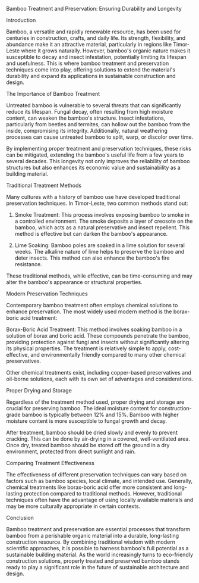 Bamboo Treatment and Preservation: Ensuring Durability and Longevity

Introduction

Bamboo, a versatile and rapidly renewable resource, has been used for centuries in construction, crafts, and daily life. Its strength, flexibility, and abundance make it an attractive material, particularly in regions like Timor-Leste where it grows naturally. However, bamboo's organic nature makes it susceptible to decay and insect infestation, potentially limiting its lifespan and usefulness. This is where bamboo treatment and preservation techniques come into play, offering solutions to extend the material's durability and expand its applications in sustainable construction and design.

The Importance of Bamboo Treatment

Untreated bamboo is vulnerable to several threats that can significantly reduce its lifespan. Fungal decay, often resulting from high moisture content, can weaken the bamboo's structure. Insect infestations, particularly from beetles and termites, can hollow out the bamboo from the inside, compromising its integrity. Additionally, natural weathering processes can cause untreated bamboo to split, warp, or discolor over time.

By implementing proper treatment and preservation techniques, these risks can be mitigated, extending the bamboo's useful life from a few years to several decades. This longevity not only improves the reliability of bamboo structures but also enhances its economic value and sustainability as a building material.

Traditional Treatment Methods

Many cultures with a history of bamboo use have developed traditional preservation techniques. In Timor-Leste, two common methods stand out:

1. Smoke Treatment: This process involves exposing bamboo to smoke in a controlled environment. The smoke deposits a layer of creosote on the bamboo, which acts as a natural preservative and insect repellent. This method is effective but can darken the bamboo's appearance.

2. Lime Soaking: Bamboo poles are soaked in a lime solution for several weeks. The alkaline nature of lime helps to preserve the bamboo and deter insects. This method can also enhance the bamboo's fire resistance.

These traditional methods, while effective, can be time-consuming and may alter the bamboo's appearance or structural properties.

Modern Preservation Techniques

Contemporary bamboo treatment often employs chemical solutions to enhance preservation. The most widely used modern method is the borax-boric acid treatment:

Borax-Boric Acid Treatment: This method involves soaking bamboo in a solution of borax and boric acid. These compounds penetrate the bamboo, providing protection against fungi and insects without significantly altering its physical properties. The treatment is relatively simple to apply, cost-effective, and environmentally friendly compared to many other chemical preservatives.

Other chemical treatments exist, including copper-based preservatives and oil-borne solutions, each with its own set of advantages and considerations.

Proper Drying and Storage

Regardless of the treatment method used, proper drying and storage are crucial for preserving bamboo. The ideal moisture content for construction-grade bamboo is typically between 12% and 15%. Bamboo with higher moisture content is more susceptible to fungal growth and decay.

After treatment, bamboo should be dried slowly and evenly to prevent cracking. This can be done by air-drying in a covered, well-ventilated area. Once dry, treated bamboo should be stored off the ground in a dry environment, protected from direct sunlight and rain.

Comparing Treatment Effectiveness

The effectiveness of different preservation techniques can vary based on factors such as bamboo species, local climate, and intended use. Generally, chemical treatments like borax-boric acid offer more consistent and long-lasting protection compared to traditional methods. However, traditional techniques often have the advantage of using locally available materials and may be more culturally appropriate in certain contexts.

Conclusion

Bamboo treatment and preservation are essential processes that transform bamboo from a perishable organic material into a durable, long-lasting construction resource. By combining traditional wisdom with modern scientific approaches, it is possible to harness bamboo's full potential as a sustainable building material. As the world increasingly turns to eco-friendly construction solutions, properly treated and preserved bamboo stands ready to play a significant role in the future of sustainable architecture and design.